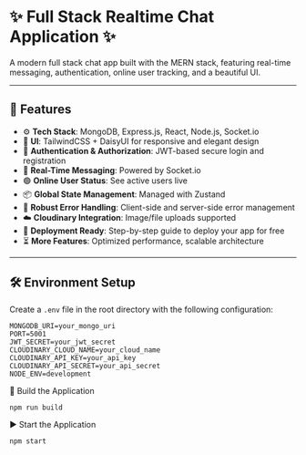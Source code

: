 # ✨ Full Stack Realtime Chat Application ✨

A modern full stack chat app built with the MERN stack, featuring real-time messaging, authentication, online user tracking, and a beautiful UI.

---

## 🚀 Features

- ⚙️ **Tech Stack**: MongoDB, Express.js, React, Node.js, Socket.io  
- 🎨 **UI**: TailwindCSS + DaisyUI for responsive and elegant design  
- 🔐 **Authentication & Authorization**: JWT-based secure login and registration  
- 💬 **Real-Time Messaging**: Powered by Socket.io  
- 🟢 **Online User Status**: See active users live  
- 📦 **Global State Management**: Managed with Zustand  
- 🐛 **Robust Error Handling**: Client-side and server-side error management  
- ☁️ **Cloudinary Integration**: Image/file uploads supported  
- 📡 **Deployment Ready**: Step-by-step guide to deploy your app for free  
- ⏳ **More Features**: Optimized performance, scalable architecture  

---

## 🛠️ Environment Setup

Create a `.env` file in the root directory with the following configuration:

```env
MONGODB_URI=your_mongo_uri
PORT=5001
JWT_SECRET=your_jwt_secret
CLOUDINARY_CLOUD_NAME=your_cloud_name
CLOUDINARY_API_KEY=your_api_key
CLOUDINARY_API_SECRET=your_api_secret
NODE_ENV=development
```
🧱 Build the Application
```bash
npm run build
```
▶️ Start the Application
```bash
npm start
